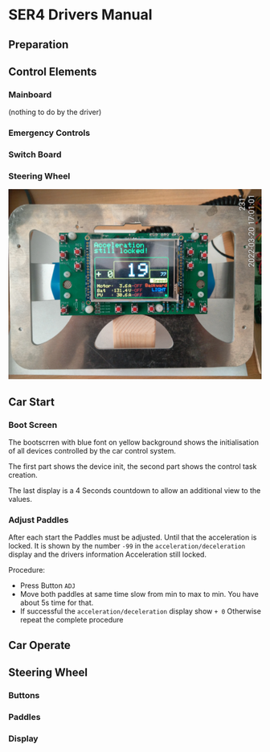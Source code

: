 # SER4 Drivers Manual

## Preparation

## Control Elements

### Mainboard

(nothing to do by the driver)

### Emergency Controls


### Switch Board

### Steering Wheel

![steeringwheel](./assets.ser4-drivers-manual/SteeringWheel-22022.03.20.jpg)

## Car Start

### Boot Screen

The bootscrren with blue font on yellow background shows the initialisation of all devices controlled by the car control system.

The first part shows the device init, the second part shows the control task creation.

The last display is a 4 Seconds countdown to allow an additional view to the values.

### Adjust Paddles

After each start the Paddles must be adjusted. Until that the acceleration is locked. It is shown by the number `-99` in the `acceleration/deceleration` display and the drivers information Acceleration still locked.

Procedure:

- Press Button `ADJ`
- Move both paddles at same time slow from min to max to min.
  You have about 5s time for that.
- If successful the `acceleration/deceleration` display show `+ 0`
  Otherwise repeat the complete procedure


## Car Operate

## Steering Wheel

### Buttons

### Paddles

### Display
